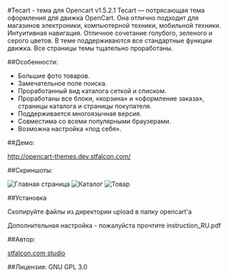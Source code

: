 #Tecart - тема для Opencart v1.5.2.1
Tecart — потрясающая тема оформления для движка OpenCart. Она отлично подходит для магазинов электроники, компьютерной техники, мобильной техники. Интуитивная навигация. Отличное сочетание голубого, зеленого и серого цветов. В теме поддерживаются все стандартные функции движка. Все страницы темы тщательно проработаны.

##Особенности:
- Большие фото товаров.
- Замечательное поле поиска.
- Проработанный вид каталога сеткой и списком.
- Проработаны все блоки, «корзина» и «оформление заказа», страницы каталога и страницы покупателя.
- Поддерживается многоязычная версия.
- Совместима со всеми популярными браузерами.
- Возможна настройка «под себя».


##Демо:

http://opencart-themes.dev.stfalcon.com/

##Скриншоты:

![Главная страница](https://github.com/stfalcon-studio/opencart-theme_tecart/raw/master/images/main.png "Главная страница")
![Каталог](https://github.com/stfalcon-studio/opencart-theme_tecart/raw/master/images/catalog.png "Каталог")
![Товар](https://github.com/stfalcon-studio/opencart-theme_tecart/raw/master/images/item.png "Товар")

##Установка

Скопируйте файлы из директории upload в папку opencart'a

Дополнительная настройка - пожалуйста прочтите instruction_RU.pdf


##Автор: 

<a href="http://stfalcon.com/">stfalcon.com studio</a>

##Лицензия: 
GNU GPL 3.0
